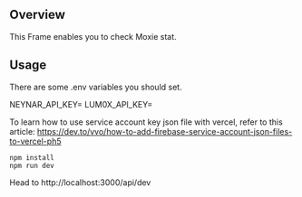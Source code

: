 ## Overview
This Frame enables you to check Moxie stat.

## Usage

There are some .env variables you should set.

NEYNAR_API_KEY=<Your NEYNAR API Key>
LUM0X_API_KEY=<Your Lum0x API Key>

To learn how to use service account key json file with vercel, refer to this article: https://dev.to/vvo/how-to-add-firebase-service-account-json-files-to-vercel-ph5

```
npm install
npm run dev
```

Head to http://localhost:3000/api/dev